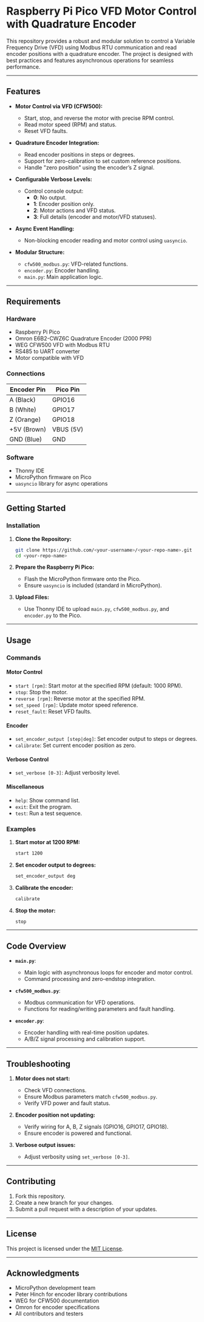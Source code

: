 # Raspberry Pi Pico VFD Motor Control with Quadrature Encoder

This repository provides a robust and modular solution to control a Variable Frequency Drive (VFD) using Modbus RTU communication and read encoder positions with a quadrature encoder. The project is designed with best practices and features asynchronous operations for seamless performance.

---

## Features

- **Motor Control via VFD (CFW500):**
  - Start, stop, and reverse the motor with precise RPM control.
  - Read motor speed (RPM) and status.
  - Reset VFD faults.
  
- **Quadrature Encoder Integration:**
  - Read encoder positions in steps or degrees.
  - Support for zero-calibration to set custom reference positions.
  - Handle "zero position" using the encoder’s Z signal.

- **Configurable Verbose Levels:**
  - Control console output:
    - **0**: No output.
    - **1**: Encoder position only.
    - **2**: Motor actions and VFD status.
    - **3**: Full details (encoder and motor/VFD statuses).

- **Async Event Handling:**
  - Non-blocking encoder reading and motor control using `uasyncio`.

- **Modular Structure:**
  - `cfw500_modbus.py`: VFD-related functions.
  - `encoder.py`: Encoder handling.
  - `main.py`: Main application logic.

---

## Requirements

### Hardware

- Raspberry Pi Pico
- Omron E6B2-CWZ6C Quadrature Encoder (2000 PPR)
- WEG CFW500 VFD with Modbus RTU
- RS485 to UART converter
- Motor compatible with VFD

### Connections

| Encoder Pin       | Pico Pin     |
|-------------------|--------------|
| A (Black)         | GPIO16       |
| B (White)         | GPIO17       |
| Z (Orange)        | GPIO18       |
| +5V (Brown)       | VBUS (5V)    |
| GND (Blue)        | GND          |

### Software

- Thonny IDE
- MicroPython firmware on Pico
- `uasyncio` library for async operations

---

## Getting Started

### Installation

1. **Clone the Repository:**
   ```bash
   git clone https://github.com/<your-username>/<your-repo-name>.git
   cd <your-repo-name>
   ```

2. **Prepare the Raspberry Pi Pico:**
   - Flash the MicroPython firmware onto the Pico.
   - Ensure `uasyncio` is included (standard in MicroPython).

3. **Upload Files:**
   - Use Thonny IDE to upload `main.py`, `cfw500_modbus.py`, and `encoder.py` to the Pico.

---

## Usage

### Commands

#### Motor Control
- `start [rpm]`: Start motor at the specified RPM (default: 1000 RPM).
- `stop`: Stop the motor.
- `reverse [rpm]`: Reverse motor at the specified RPM.
- `set_speed [rpm]`: Update motor speed reference.
- `reset_fault`: Reset VFD faults.

#### Encoder
- `set_encoder_output [step|deg]`: Set encoder output to steps or degrees.
- `calibrate`: Set current encoder position as zero.

#### Verbose Control
- `set_verbose [0-3]`: Adjust verbosity level.

#### Miscellaneous
- `help`: Show command list.
- `exit`: Exit the program.
- `test`: Run a test sequence.

### Examples

1. **Start motor at 1200 RPM:**
   ```bash
   start 1200
   ```

2. **Set encoder output to degrees:**
   ```bash
   set_encoder_output deg
   ```

3. **Calibrate the encoder:**
   ```bash
   calibrate
   ```

4. **Stop the motor:**
   ```bash
   stop
   ```

---

## Code Overview

- **`main.py`**:
  - Main logic with asynchronous loops for encoder and motor control.
  - Command processing and zero-endstop integration.

- **`cfw500_modbus.py`**:
  - Modbus communication for VFD operations.
  - Functions for reading/writing parameters and fault handling.

- **`encoder.py`**:
  - Encoder handling with real-time position updates.
  - A/B/Z signal processing and calibration support.

---

## Troubleshooting

1. **Motor does not start:**
   - Check VFD connections.
   - Ensure Modbus parameters match `cfw500_modbus.py`.
   - Verify VFD power and fault status.

2. **Encoder position not updating:**
   - Verify wiring for A, B, Z signals (GPIO16, GPIO17, GPIO18).
   - Ensure encoder is powered and functional.

3. **Verbose output issues:**
   - Adjust verbosity using `set_verbose [0-3]`.

---

## Contributing

1. Fork this repository.
2. Create a new branch for your changes.
3. Submit a pull request with a description of your updates.

---

## License

This project is licensed under the [MIT License](LICENSE).

---

## Acknowledgments

- MicroPython development team
- Peter Hinch for encoder library contributions
- WEG for CFW500 documentation
- Omron for encoder specifications
- All contributors and testers